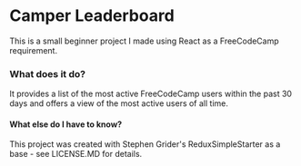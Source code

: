 # Camper Leaderboard

This is a small beginner project I made using React as a FreeCodeCamp requirement.

### What does it do?

It provides a list of the most active FreeCodeCamp users within the past 30 days and offers a view of the most active users of all time.

#### What else do I have to know?
This project was created with Stephen Grider's ReduxSimpleStarter as a base - see LICENSE.MD for details.
